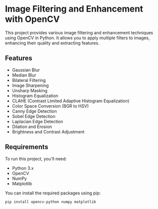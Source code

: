 # Image Filtering and Enhancement with OpenCV

This project provides various image filtering and enhancement techniques using OpenCV in Python. It allows you to apply multiple filters to images, enhancing their quality and extracting features.

## Features

- Gaussian Blur
- Median Blur
- Bilateral Filtering
- Image Sharpening
- Unsharp Masking
- Histogram Equalization
- CLAHE (Contrast Limited Adaptive Histogram Equalization)
- Color Space Conversion (BGR to HSV)
- Canny Edge Detection
- Sobel Edge Detection
- Laplacian Edge Detection
- Dilation and Erosion
- Brightness and Contrast Adjustment

## Requirements

To run this project, you'll need:

- Python 3.x
- OpenCV
- NumPy
- Matplotlib

You can install the required packages using pip:

```bash
pip install opencv-python numpy matplotlib
